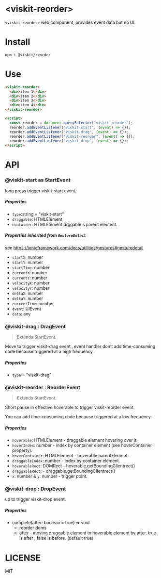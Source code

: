 # \<viskit-reorder\>

`<viskit-reorder>` web component, provides event data but no UI.

# Install

    npm i @viskit/reorder

# Use

```html
<viskit-reorder>
  <div>item 1</div>
  <div>item 2</div>
  <div>item 3</div>
  <div>item 4</div>
</viskit-reorder>

<script>
  const reorder = document.querySelector("viskit-reorder");
  reorder.addEventListener("viskit-start", (event) => {});
  reorder.addEventListener("viskit-drag", (event) => {});
  reorder.addEventListener("viskit-reorder", (event) => {});
  reorder.addEventListener("viskit-drop", (event) => {});
</script>
```

# API

### @viskit-start as StartEvent 

long press trigger viskit-start event.

##### Properties
+ `type`:string = "viskit-start"
+ `draggable`: HTMLElement 
+ `container`: HTMLElement  drggable's parent element.

##### Properties inherited from `GestureDetail`  
see https://ionicframework.com/docs/utilities/gestures#gesturedetail
+ `startX`: number
+ `startY`: number
+ `startTime`: number
+ `currentX`: number
+ `currentY`: number
+ `velocityX`: number
+ `velocityY`: number
+ `deltaX`: number
+ `deltaY`: number
+ `currentTime`: number
+ `event`: UIEvent
+ `data`: any

### @viskit-drag : DragEvent 

> Extends StartEvent.

Move to trigger viskit-drag event , event handler don't add time-consuming code because triggered at a high frequency. 

##### Properties
+ `type` = "viskit-drag"

### @viskit-reorder : ReorderEvent

> Extends StartEvent.

Short pause in effective hoverable to trigger viskit-reorder event.

You can add time-consuming code because triggered at a low frequency.

##### Properties
+ `hoverable`: HTMLElement - draggable element hovering over it. 
+ `hoverIndex`: number - index by container element (see hoverContainer property).
+ `hoverContainer`: HTMLElement - hoverable.parentElement.
+ `draggableIndex`: number - index by container element.
+ `hoverableRect`: DOMRect - hoverable.getBoundingClientrect()
+ `draggableRect`: - draggable.getBoundingClientrect()
+ `x`: number & `y`: number - trigger point.

### @viskit-drop : DropEvent

up to trigger viskit-drop event.

##### Properties
+ complete(after: boolean = true) => void
    + reorder doms
    + after - moving draggable element to hoverable element by after. true is after , false is before. (default true)


# LICENSE

MIT
